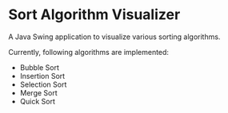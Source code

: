 # Sort Algorithm Visualizer

A Java Swing application to visualize various sorting algorithms.

Currently, following algorithms are implemented:

* Bubble Sort
* Insertion Sort
* Selection Sort
* Merge Sort
* Quick Sort
